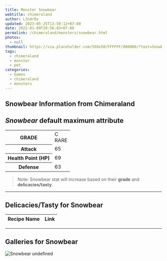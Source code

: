 ```yaml
---
title: Monster Snowbear
webtitle: chimeraland
author: L3n4r0x
updated: 2023-05-25T13:50:12+07:00
date: 2022-01-09T20:56:03+07:00
permalink: /chimeraland/monsters/snowbear.html
photos:
  - null
thumbnail: https://via.placeholder.com/550x50/FFFFFF/000000/?text=Snowbear
tags:
  - chimeraland
  - monster
  - pet
categories:
  - Games
  - chimeraland
  - monsters
---
```


<link
  rel="stylesheet"
  href="https://rawcdn.githack.com/dimaslanjaka/Web-Manajemen/870a349/css/bootstrap-5-3-0-alpha3-wrapper.css"
/>
<section id="bootstrap-wrapper">
  <div data-bs-theme="dark">
    <h2>Snowbear Information from Chimeraland</h2>
    <h2 id="attribute"><i>Snowbear</i> default maximum attribute</h2>
    <div class="row">
      <div class="col mb-2">
        <div class="card">
          <div class="card-body">
            <table>
              <tr>
                <th>GRADE</th>
                <td>C <br /><span class="text-primary">RARE</span></td>
              </tr>
              <tr>
                <th>Attack</th>
                <td>65</td>
              </tr>
              <tr>
                <th>Health Point (HP)</th>
                <td>69</td>
              </tr>
              <tr>
                <th>Defense</th>
                <td>63</td>
              </tr>
            </table>
          </div>
        </div>
      </div>
    </div>
    <blockquote>
      Note: Snowbear stat will increase based on their <b>grade</b> and
      <b>delicacies/tasty</b>.
    </blockquote>
    <hr />
    <h2 id="delicacies">Delicacies/Tasty for Snowbear</h2>
    <div class="card">
      <div class="card-body">
        <div class="table-responsive">
          <table class="table table-striped">
            <thead>
              <tr>
                <th>Recipe Name</th>
                <th>Link</th>
              </tr>
            </thead>
            <tbody></tbody>
          </table>
        </div>
      </div>
    </div>
    <hr />
    <div id="gallery">
      <h2>Galleries for Snowbear</h2>
      <div class="row">
        <div class="col-lg-6 col-12">
          <img
            src="https://www.webmanajemen.com/undefined"
            alt="Snowbear undefined"
          />
        </div>
      </div>
    </div>
  </div>
</section>